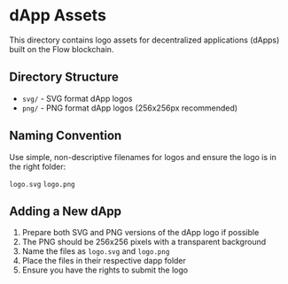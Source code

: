 # dApp Assets

This directory contains logo assets for decentralized applications (dApps) built on the Flow blockchain.

## Directory Structure

-   `svg/` - SVG format dApp logos
-   `png/` - PNG format dApp logos (256x256px recommended)

## Naming Convention

Use simple, non-descriptive filenames for logos and ensure the logo is in the right folder:

`logo.svg`
`logo.png`

## Adding a New dApp

1. Prepare both SVG and PNG versions of the dApp logo if possible
2. The PNG should be 256x256 pixels with a transparent background
3. Name the files as `logo.svg` and `logo.png`
4. Place the files in their respective dapp folder
5. Ensure you have the rights to submit the logo
